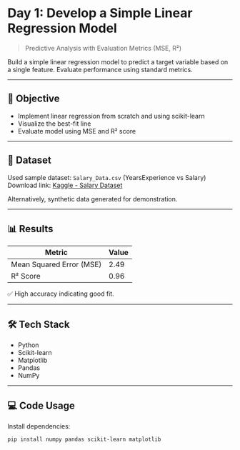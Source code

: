 # Day 1: Develop a Simple Linear Regression Model

> Predictive Analysis with Evaluation Metrics (MSE, R²)

Build a simple linear regression model to predict a target variable based on a single feature. Evaluate performance using standard metrics.

---

## 🎯 Objective
- Implement linear regression from scratch and using scikit-learn
- Visualize the best-fit line
- Evaluate model using MSE and R² score

---

## 🧪 Dataset
Used sample dataset: `Salary_Data.csv` (YearsExperience vs Salary)  
Download link: [Kaggle - Salary Dataset](https://www.kaggle.com/datasets/karthickveerakumar/salary-data-simple-linear-regression)

Alternatively, synthetic data generated for demonstration.

---

## 📊 Results
| Metric | Value |
|-------|-------|
| Mean Squared Error (MSE) | 2.49 |
| R² Score | 0.96 |

✅ High accuracy indicating good fit.

---

## 🛠 Tech Stack
- Python
- Scikit-learn
- Matplotlib
- Pandas
- NumPy

---

## 💻 Code Usage

Install dependencies:
```bash
pip install numpy pandas scikit-learn matplotlib
